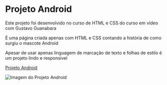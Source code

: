 # Projeto Android

<p>Este projeto foi desenvolvido no curso de HTML e CSS do curso em vídeo com Gustavo Guanabara</p>

<p>É uma página criada apenas com HTML e CSS contando a história de como surgiu o mascote Android</p>

<p>Apesar de usar apenas linguagem de marcação de texto e folhas de estilo é um projeto lindo e responsivel</p>

<a href="https://juninho15830.github.io/Html-CSS/Desafios/des010/pacote-projeto-d010/#">Projeto Android</a>

<img src="https://i.imgur.com/Bx6a2zE.png" alt="Imagem do Projeto Android" />

